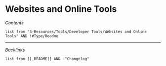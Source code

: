 # Websites and Online Tools

*Contents*

````dataview
list from "3-Resources/Tools/Developer Tools/Websites and Online Tools" AND !#Type/Readme
````

---

*Backlinks*

````dataview
list from [[_README]] AND -"Changelog"
````
